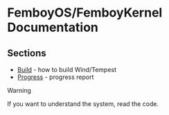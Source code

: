 # FemboyOS/FemboyKernel Documentation

## Sections

- [Build](Build.md) - how to build Wind/Tempest
- [Progress](Progress.md) - progress report

> [!WARNING]
> If you want to understand the system, read the code.